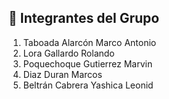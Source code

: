 ## 👥 Integrantes del Grupo

1.  Taboada Alarcón Marco Antonio
2.  Lora Gallardo Rolando
3.  Poquechoque Gutierrez Marvin
4.  Diaz Duran Marcos
5.  Beltrán Cabrera Yashica Leonid
